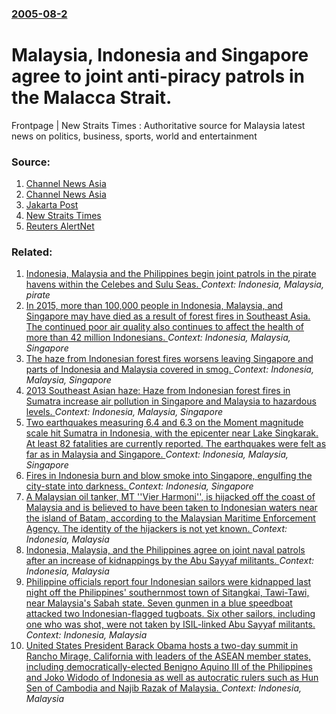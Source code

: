 ### [2005-08-2](/news/2005/08/2/index.md)

#  Malaysia, Indonesia and Singapore agree to joint anti-piracy patrols in the Malacca Strait. 

Frontpage | New Straits Times : Authoritative source for Malaysia latest news on politics, business, sports, world and entertainment


### Source:

1. [Channel News Asia](http://www.channelnewsasia.com/stories/singaporelocalnews/view/161143/1/.html)
2. [Channel News Asia](http://www.channelnewsasia.com/stories/southeastasia/view/161162/1/.html)
3. [Jakarta Post](http://www.thejakartapost.com/detailnational.asp?fileid=20050803.D07&irec=6)
4. [New Straits Times](http://www.nst.com.my/Current_News/NST/Tuesday/National/20050802081842/Article/indexb_html)
5. [Reuters AlertNet](http://www.alertnet.org/thenews/newsdesk/KLR50570.htm)

### Related:

1. [Indonesia, Malaysia and the Philippines begin joint patrols in the pirate havens within the Celebes and Sulu Seas. ](/news/2017/06/19/indonesia-malaysia-and-the-philippines-begin-joint-patrols-in-the-pirate-havens-within-the-celebes-and-sulu-seas.md) _Context: Indonesia, Malaysia, pirate_
2. [In 2015, more than 100,000 people in Indonesia, Malaysia, and Singapore may have died as a result of forest fires in Southeast Asia. The continued poor air quality also continues to affect the health of more than 42 million Indonesians. ](/news/2016/09/19/in-2015-more-than-100-000-people-in-indonesia-malaysia-and-singapore-may-have-died-as-a-result-of-forest-fires-in-southeast-asia-the-con.md) _Context: Indonesia, Malaysia, Singapore_
3. [The haze from Indonesian forest fires worsens leaving Singapore and parts of Indonesia and Malaysia covered in smog. ](/news/2015/09/22/the-haze-from-indonesian-forest-fires-worsens-leaving-singapore-and-parts-of-indonesia-and-malaysia-covered-in-smog.md) _Context: Indonesia, Malaysia, Singapore_
4. [2013 Southeast Asian haze: Haze from Indonesian forest fires in Sumatra increase air pollution in Singapore and Malaysia to hazardous levels. ](/news/2013/06/20/2013-southeast-asian-haze-haze-from-indonesian-forest-fires-in-sumatra-increase-air-pollution-in-singapore-and-malaysia-to-hazardous-levels.md) _Context: Indonesia, Malaysia, Singapore_
5. [ Two earthquakes measuring 6.4 and 6.3 on the Moment magnitude scale hit Sumatra in Indonesia, with the epicenter near Lake Singkarak. At least 82 fatalities are currently reported. The earthquakes were felt as far as in Malaysia and Singapore. ](/news/2007/03/6/two-earthquakes-measuring-6-4-and-6-3-on-the-moment-magnitude-scale-hit-sumatra-in-indonesia-with-the-epicenter-near-lake-singkarak-at-le.md) _Context: Indonesia, Malaysia, Singapore_
6. [Fires in Indonesia burn and blow smoke into Singapore, engulfing the city-state into darkness. ](/news/2016/08/26/fires-in-indonesia-burn-and-blow-smoke-into-singapore-engulfing-the-city-state-into-darkness.md) _Context: Indonesia, Singapore_
7. [A Malaysian oil tanker, MT ''Vier Harmoni'', is hijacked off the coast of Malaysia and is believed to have been taken to Indonesian waters near the island of Batam, according to the Malaysian Maritime Enforcement Agency. The identity of the hijackers is not yet known. ](/news/2016/08/17/a-malaysian-oil-tanker-mt-vier-harmoni-is-hijacked-off-the-coast-of-malaysia-and-is-believed-to-have-been-taken-to-indonesian-waters-n.md) _Context: Indonesia, Malaysia_
8. [Indonesia, Malaysia, and the Philippines agree on joint naval patrols after an increase of kidnappings by the Abu Sayyaf militants. ](/news/2016/04/28/indonesia-malaysia-and-the-philippines-agree-on-joint-naval-patrols-after-an-increase-of-kidnappings-by-the-abu-sayyaf-militants.md) _Context: Indonesia, Malaysia_
9. [Philippine officials report four Indonesian sailors were kidnapped last night off the Philippines' southernmost town of Sitangkai, Tawi-Tawi, near Malaysia's Sabah state. Seven gunmen in a blue speedboat attacked two Indonesian-flagged tugboats.  Six other sailors, including one who was shot, were not taken by ISIL-linked Abu Sayyaf militants. ](/news/2016/04/16/philippine-officials-report-four-indonesian-sailors-were-kidnapped-last-night-off-the-philippines-southernmost-town-of-sitangkai-tawi-tawi.md) _Context: Indonesia, Malaysia_
10. [United States President Barack Obama hosts a two-day summit in Rancho Mirage, California with leaders of the ASEAN member states, including democratically-elected Benigno Aquino III of the Philippines and Joko Widodo of Indonesia as well as autocratic rulers such as Hun Sen of Cambodia and Najib Razak of Malaysia. ](/news/2016/02/15/united-states-president-barack-obama-hosts-a-two-day-summit-in-rancho-mirage-california-with-leaders-of-the-asean-member-states-including.md) _Context: Indonesia, Malaysia_
